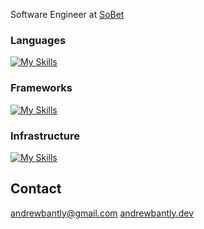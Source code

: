 Software Engineer at [SoBet](https://sobet.io/)

### Languages
[![My Skills](https://skillicons.dev/icons?i=ts,php,py,js,html,css,java)](https://skillicons.dev)
### Frameworks
[![My Skills](https://skillicons.dev/icons?i=react,laravel,vue,django,nodejs)](https://skillicons.dev)
### Infrastructure
[![My Skills](https://skillicons.dev/icons?i=mysql,redux,docker,postgres,sequelize,mongodb,netlify,express,aws)](https://skillicons.dev)

## Contact
andrewbantly@gmail.com
[andrewbantly.dev](https://www.andrewbantly.dev/)
